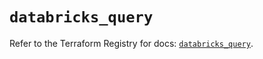 # `databricks_query`

Refer to the Terraform Registry for docs: [`databricks_query`](https://registry.terraform.io/providers/databricks/databricks/1.90.0/docs/resources/query).
